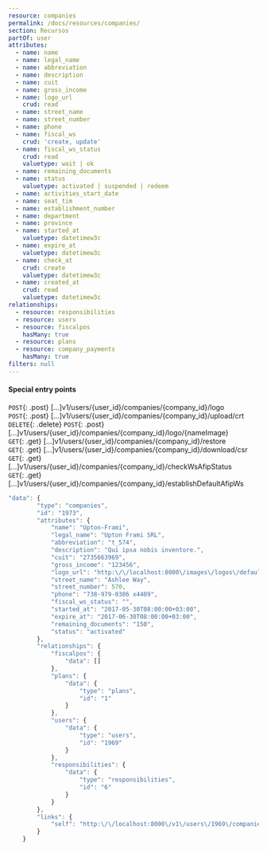 ```yaml
---
resource: companies
permalink: /docs/resources/companies/
section: Recursos
partOf: user
attributes:
  - name: name
  - name: legal_name
  - name: abbreviation
  - name: description
  - name: cuit
  - name: gross_income
  - name: logo_url
    crud: read
  - name: street_name
  - name: street_number
  - name: phone
  - name: fiscal_ws
    crud: 'create, update'
  - name: fiscal_ws_status
    crud: read
    valuetype: wait | ok
  - name: remaining_documents
  - name: status
    valuetype: activated | suspended | redeem
  - name: activities_start_date
  - name: seat_tim
  - name: establishment_number
  - name: department
  - name: province
  - name: started_at
    valuetype: datetimew3c
  - name: expire_at
    valuetype: datetimew3c
  - name: check_at
    crud: create
    valuetype: datetimew3c
  - name: created_at
    crud: read
    valuetype: datetimew3c
relationships:
  - resource: responsibilities
  - resource: users
  - resource: fiscalpos
    hasMany: true
  - resource: plans
  - resource: company_payments
    hasMany: true
filters: null
---
```


#### Special entry points

`POST`{: .post} [...]v1/users/{user_id}/companies/{company_id}/logo  
`POST`{: .post} [...]v1/users/{user_id}/companies/{company_id}/upload/crt  
`DELETE`{: .delete} `POST`{: .post} [...]v1/users/{user_id}/companies/{company_id}/logo/{nameImage}  
`GET`{: .get} [...]v1/users/{user_id}/companies/{company_id}/restore  
`GET`{: .get} [...]v1/users/{user_id}/companies/{company_id}/download/csr  
`GET`{: .get} [...]v1/users/{user_id}/companies/{company_id}/checkWsAfipStatus  
`GET`{: .get} [...]v1/users/{user_id}/companies/{company_id}/establishDefaultAfipWs  

```javascript
"data": {
        "type": "companies",
        "id": "1973",
        "attributes": {
            "name": "Upton-Frami",
            "legal_name": "Upton Frami SRL",
            "abbreviation": "t_574",
            "description": "Qui ipsa nobis inventore.",
            "cuit": "2735663969",
            "gross_income": "123456",
            "logo_url": "http:\/\/localhost:8000\/images\/logos\/default.png",
            "street_name": "Ashlee Way",
            "street_number": 570,
            "phone": "738-979-0386 x4409",
            "fiscal_ws_status": "",
            "started_at": "2017-05-30T08:00:00+03:00",
            "expire_at": "2017-06-30T08:00:00+03:00",
            "remaining_documents": "150",
            "status": "activated"
        },
        "relationships": {
            "fiscalpos": {
                "data": []
            },
            "plans": {
                "data": {
                    "type": "plans",
                    "id": "1"
                }
            },
            "users": {
                "data": {
                    "type": "users",
                    "id": "1969"
                }
            },
            "responsibilities": {
                "data": {
                    "type": "responsibilities",
                    "id": "6"
                }
            }
        },
        "links": {
            "self": "http:\/\/localhost:8000\/v1\/users\/1969\/companies\/1973"
        }
    }
```
